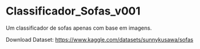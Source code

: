 # Classificador_Sofas_v001
Um classificador de sofas apenas com base em imagens. 

Download Dataset: https://www.kaggle.com/datasets/sunnykusawa/sofas
